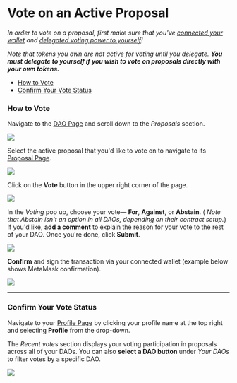 # Vote on an Active Proposal

_In order to vote on a proposal, first make sure that you've_ [_connected your wallet_](https://help.tally.xyz/article/7-connect-your-wallet) _and_ [_delegated voting power to yourself_](https://help.tally.xyz/article/27-delegate-votes#yourself)_!_

_Note that tokens you own are not active for voting until you delegate. **You must delegate to yourself if you wish to vote on proposals directly with your own tokens.**_

* [How to Vote](https://secure.helpscout.net/docs/62bb8964360964399e46bc39/article/62d1b68a03382e4311cf4ff2/#vote)
* [Confirm Your Vote Status](https://secure.helpscout.net/docs/62bb8964360964399e46bc39/article/62d1b68a03382e4311cf4ff2/#confirm)

### How to Vote <a href="#vote" id="vote"></a>

Navigate to the [DAO Page](https://help.tally.xyz/article/22-dao-page) and scroll down to the _Proposals_ section.

![](https://p434.p1.n0.cdn.getcloudapp.com/items/eDuXNrml/39eb80d6-3707-4a21-ad6e-83a635fd04ce.jpg?v=626e152c043c70adc78b181ae0718aef)

Select the active proposal that you'd like to vote on to navigate to its [Proposal Page](https://help.tally.xyz/article/23-proposal-page).

![](https://p434.p1.n0.cdn.getcloudapp.com/items/4gur6Xw7/45a0443e-04da-434a-8fc8-e297630433a2.jpg?v=60977ed22c3a184f48ff6944a25f19eb)

Click on the **Vote** button in the upper right corner of the page.

![](https://p434.p1.n0.cdn.getcloudapp.com/items/kpu8Xl9W/eb6ddf96-bc81-40c8-bc10-7ac1484e7783.jpg?v=228f55ddc9a5b20180004ec39d985a8b)

In the _Voting_ pop up, choose your vote— **For**, **Against**, or **Abstain**. ( _Note that Abstain isn't an option in all DAOs, depending on their contract setup._) If you'd like, **add a comment** to explain the reason for your vote to the rest of your DAO. Once you're done, click **Submit**.

![](https://p434.p1.n0.cdn.getcloudapp.com/items/2NumGpYz/148e2076-75e1-49f2-a5ea-6aaad473ab4e.jpg?v=765a3a5b16000fa159f498feb927450c)

**Confirm** and sign the transaction via your connected wallet (example below shows MetaMask confirmation).

![](https://p434.p1.n0.cdn.getcloudapp.com/items/KoujgEON/d4a08bb0-3b05-4a65-9321-55596f82110a.jpg?v=af06f1bc9157739fd76deaee7cbe4a4c)

***

### Confirm Your Vote Status <a href="#confirm" id="confirm"></a>

Navigate to your [Profile Page](https://help.tally.xyz/article/24-profile-page) by clicking your profile name at the top right and selecting  **Profile** from the drop-down.

The _Recent votes_ section displays your voting participation in proposals across all of your DAOs. You can also **select a DAO button** under _Your DAOs_ to filter votes by a specific DAO.

![](https://p434.p1.n0.cdn.getcloudapp.com/items/L1uX0v5L/b3df3505-75d0-4c67-9e2a-6da1b0169e9a.jpg?v=8a9a4a6e5d90a3418aacdd491c6f4839)

